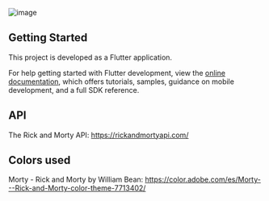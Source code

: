 ![image](https://user-images.githubusercontent.com/57451983/189567787-9a6fbae7-584c-44b7-8f49-40d3b67437cc.png)

## Getting Started

This project is developed as a Flutter application.

For help getting started with Flutter development, view the [online documentation](https://docs.flutter.dev/), which offers tutorials, samples, guidance on mobile development, and a full SDK reference.

## API 

The Rick and Morty API: https://rickandmortyapi.com/

## Colors used

Morty - Rick and Morty by William Bean: https://color.adobe.com/es/Morty---Rick-and-Morty-color-theme-7713402/
